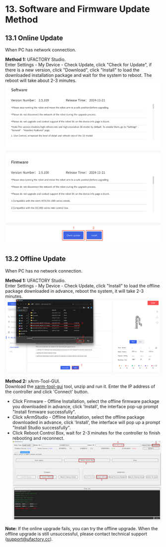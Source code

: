 # 13. Software and Firmware Update Method

## 13.1 Online Update
When PC has network connection.

**Method 1:** UFACTORY Studio.    
Enter Settings - My Device - Check Update, click "Check for Update", if there is a new version, click "Download", click "Install" to load the downloaded installation package and wait for the system to reboot. The reboot will take about 2-3 minutes.
![](assets/online_update.png)

## 13.2 Offline Update
When PC has no network connection.  

**Method 1:** UFACTORY Studio.    
Enter Settings - My Device - Check Update, click "Install" to load the offline package downloaded in advance, reboot the system, it will take 2-3 minutes.
  ![](assets/offline_update_1.png)  
  
**Method 2:** xArm-Tool-GUI.  
Download the [xarm-tool-gui](https://drive.google.com/drive/folders/1zhWkVTCdJYv2eMCrhY6wNc82jYXnXOMB?usp=drive_link) tool, unzip and run it. Enter the IP address of the controller and click 'Connect' button.
* Click Firmware - Offline Installation, select the offline firmware package you downloaded in advance, click 'Install', the interface pop-up prompt "Install firmware successfully".
* Click xArmStudio - Offline Installation, select the offline package downloaded in advance, click 'Install', the interface will pop up a prompt "Install Studio successfully".
* Click Reboot Control Box, wait for 2-3 minutes for the controller to finish rebooting and reconnect.
![](assets/offline_update_2.png)



**Note:** If the online upgrade fails, you can try the offline upgrade. When the offline upgrade is still unsuccessful, please contact technical support (support@ufactory.cc).